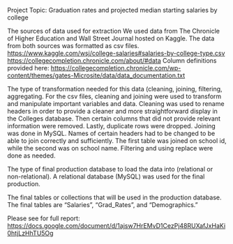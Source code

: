Project Topic: Graduation rates and projected median starting salaries by college 

The sources of data used for extraction
We used data from The Chronicle of Higher Education and Wall Street Journal hosted on Kaggle. The data from both sources was formatted as csv files. 
https://www.kaggle.com/wsj/college-salaries#salaries-by-college-type.csv
https://collegecompletion.chronicle.com/about/#data
Column definitions provided here:
https://collegecompletion.chronicle.com/wp-content/themes/gates-Microsite/data/data_documentation.txt 

 The type of transformation needed for this data (cleaning, joining, filtering, aggregating.
For the csv files, cleaning and joining were used to transform and manipulate important variables and data. Cleaning was used to rename headers in order to provide a cleaner and more straightforward display in the Colleges database. Then certain columns that did not provide relevant information were removed. Lastly, duplicate rows were dropped.
Joining was done in MySQL. Names of certain headers had to be changed to be able to join correctly and sufficiently. The first table was joined on school id, while the second was on school name. Filtering and using replace were done as needed. 

The type of final production database to load the data into (relational or non-relational).
A relational database (MySQL) was used for the final production. 

The final tables or collections that will be used in the production database.
The final tables are “Salaries”, “Grad_Rates”, and “Demographics.”

Please see for full report: https://docs.google.com/document/d/1ajsw7HrEMvD1CezPj48RUXafJxHaKi0htjLzHhTU5Og
